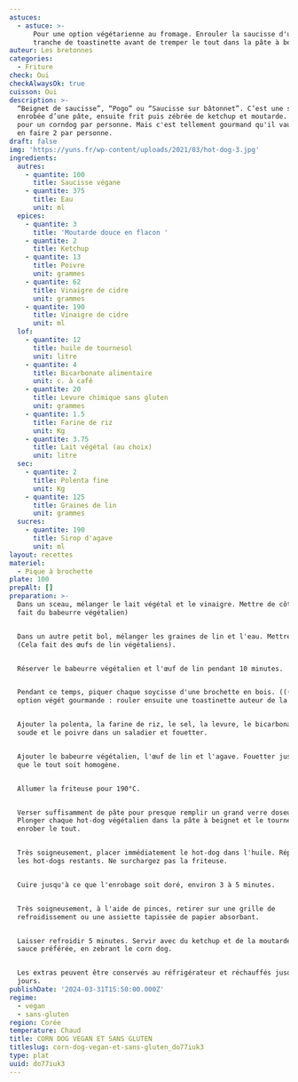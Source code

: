 ```yaml
---
astuces:
  - astuce: >-
      Pour une option végétarienne au fromage. Enrouler la saucisse d'une
      tranche de toastinette avant de tremper le tout dans la pâte à beignet.
auteur: Les bretonnes
categories:
  - Friture
check: Oui
checkAlwaysOk: true
cuisson: Oui
description: >-
  “Beignet de saucisse”, “Pogo” ou “Saucisse sur bâtonnet”. C’est une saucisse
  enrobée d’une pâte, ensuite frit puis zébrée de ketchup et moutarde. Recette
  pour un corndog par personne. Mais c'est tellement gourmand qu'il vaut mieux
  en faire 2 par personne.
draft: false
img: 'https://yuns.fr/wp-content/uploads/2021/03/hot-dog-3.jpg'
ingredients:
  autres:
    - quantite: 100
      title: Saucisse végane
    - quantite: 375
      title: Eau
      unit: ml
  epices:
    - quantite: 3
      title: 'Moutarde douce en flacon '
    - quantite: 2
      title: Ketchup
    - quantite: 13
      title: Poivre
      unit: grammes
    - quantite: 62
      title: Vinaigre de cidre
      unit: grammes
    - quantite: 190
      title: Vinaigre de cidre
      unit: ml
  lof:
    - quantite: 12
      title: huile de tournesol
      unit: litre
    - quantite: 4
      title: Bicarbonate alimentaire
      unit: c. à café
    - quantite: 20
      title: Levure chimique sans gluten
      unit: grammes
    - quantite: 1.5
      title: Farine de riz
      unit: Kg
    - quantite: 3.75
      title: Lait végétal (au choix)
      unit: litre
  sec:
    - quantite: 2
      title: Polenta fine
      unit: Kg
    - quantite: 125
      title: Graines de lin
      unit: grammes
  sucres:
    - quantite: 190
      title: Sirop d'agave
      unit: ml
layout: recettes
materiel:
  - Pique à brochette
plate: 100
prepAlt: []
preparation: >-
  Dans un sceau, mélanger le lait végétal et le vinaigre. Mettre de côté. (Cela
  fait du babeurre végétalien)


  Dans un autre petit bol, mélanger les graines de lin et l'eau. Mettre de côté.
  (Cela fait des œufs de lin végétaliens).


  Réserver le babeurre végétalien et l'œuf de lin pendant 10 minutes.


  Pendant ce temps, piquer chaque soycisse d'une brochette en bois. ((( Pour une
  option végét gourmande : rouler ensuite une toastinette auteur de la knack )))


  Ajouter la polenta, la farine de riz, le sel, la levure, le bicarbonate de
  soude et le poivre dans un saladier et fouetter.


  Ajouter le babeurre végétalien, l'œuf de lin et l'agave. Fouetter jusqu'à ce
  que le tout soit homogène.


  Allumer la friteuse pour 190°C.


  Verser suffisamment de pâte pour presque remplir un grand verre doseur.
  Plonger chaque hot-dog végétalien dans la pâte à beignet et le tourner pour
  enrober le tout.


  Très soigneusement, placer immédiatement le hot-dog dans l'huile. Répéter avec
  les hot-dogs restants. Ne surchargez pas la friteuse.


  Cuire jusqu'à ce que l'enrobage soit doré, environ 3 à 5 minutes.


  Très soigneusement, à l'aide de pinces, retirer sur une grille de
  refroidissement ou une assiette tapissée de papier absorbant.


  Laisser refroidir 5 minutes. Servir avec du ketchup et de la moutarde ou votre
  sauce préférée, en zebrant le corn dog.


  Les extras peuvent être conservés au réfrigérateur et réchauffés jusqu'à 5
  jours.
publishDate: '2024-03-31T15:50:00.000Z'
regime:
  - vegan
  - sans-gluten
region: Corée
temperature: Chaud
title: CORN DOG VEGAN ET SANS GLUTEN
titleslug: corn-dog-vegan-et-sans-gluten_do77iuk3
type: plat
uuid: do77iuk3
---
```


